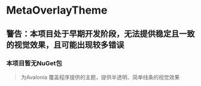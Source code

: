 ﻿# MetaOverlayTheme
## 警告：本项目处于早期开发阶段，无法提供稳定且一致的视觉效果，且可能出现较多错误

### 本项目暂无NuGet包

> 为Avalonia 覆盖程序提供的主题，提供半透明、简单线条的视觉效果